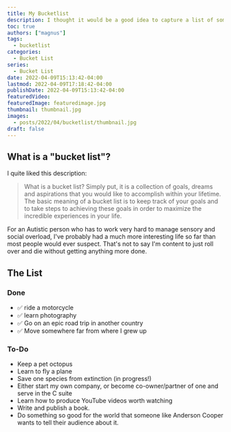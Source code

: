 ```yaml
---
title: My Bucketlist
description: I thought it would be a good idea to capture a list of some of the things I'd like to accomplish before I die. And what better way to hold myself accountable for completing them than to share them publicly?
toc: true
authors: ["magnus"]
tags:
  - bucketlist
categories:
  - Bucket List
series:
  - Bucket List
date: 2022-04-09T15:13:42-04:00
lastmod: 2022-04-09T17:18:42-04:00
publishDate: 2022-04-09T15:13:42-04:00
featuredVideo:
featuredImage: featuredimage.jpg
thumbnail: thumbnail.jpg
images:
  - posts/2022/04/bucketlist/thumbnail.jpg
draft: false
---
```



## What is a "bucket list"? 

I quite liked this description:

> What is a bucket list? Simply put, it is a collection of goals, dreams and aspirations that you would like to accomplish within your lifetime. The basic meaning of a bucket list is to keep track of your goals and to take steps to achieving these goals in order to maximize the incredible experiences in your life.

For an Autistic person who has to work very hard to manage sensory and social overload, I've probably had a much more interesting life so far than most people would ever suspect. That's not to say I'm content to just roll over and die without getting anything more done.

## The List

### Done
* :white_check_mark: ride a motorcycle
* :white_check_mark: learn photography
* :white_check_mark: Go on an epic road trip in another country
* :white_check_mark: Move somewhere far from where I grew up

### To-Do
* Keep a pet octopus
* Learn to fly a plane
* Save one species from extinction (in progress!)
* Either start my own company, or become co-owner/partner of one and serve in the C suite
* Learn how to produce YouTube videos worth watching
* Write and publish a book.
* Do something so good for the world that someone like Anderson Cooper wants to tell their audience about it.
